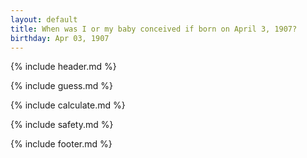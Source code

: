 ```yaml
---
layout: default
title: When was I or my baby conceived if born on April 3, 1907?
birthday: Apr 03, 1907
---
```


{% include header.md %}

{% include guess.md %}

{% include calculate.md %}

{% include safety.md %}

{% include footer.md %}



